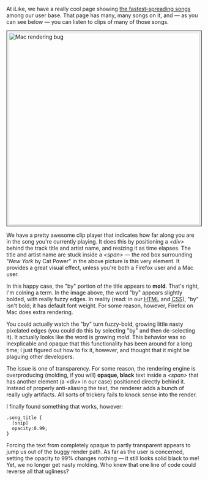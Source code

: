 At iLike, we have a really cool page showing <a href="http://ilike.com/artist">the fastest-spreading songs</a> among our user base.  That page has many, many songs on it, and &mdash; as you can see below &mdash; you can listen to clips of many of those songs.

<img src="http://threebrothers.org/brendan/blog/files/mac-rendering-bug.png" alt="Mac rendering bug" style="border:2px solid #666;padding:.25em;width:500px;" />

We have a pretty awesome clip player that indicates how far along you are in the song you're currently playing.  It does this by positioning a <em>&lt;div&gt;</em> behind the track title and artist name, and resizing it as time elapses.  The title and artist name are stuck inside a <em>&lt;span&gt;</em> &mdash; the red box surrounding "<em>New York</em> by Cat Power" in the above picture is this very element.  It provides a great visual effect, unless you're both a Firefox user and a Mac user.

In this happy case, the "by" portion of the title appears to <b>mold</b>.  That's right, I'm coining a term.  In the image above, the word "by" appears slightly bolded, with really fuzzy edges.  In reality (read: in our <acronym title="HyperText Markup Language">HTML</acronym> and <acronym title="Cascading Style Sheets">CSS</acronym>), "by" isn't bold; it has default font weight.  For some reason, however, Firefox on Mac does extra rendering.

You could actually watch the "by" turn fuzzy-bold, growing little nasty pixelated edges (you could do this by selecting "by" and then de-selecting it).  It actually looks like the word is growing <em>mold</em>.  This behavior was so inexplicable and opaque that this functionality has been around for a long time; I just figured out how to fix it, however, and thought that it might be plaguing other developers.

The issue is one of transparency.  For some reason, the rendering engine is overproducing (molding, if you will) <b>opaque, black</b> text inside a <em>&lt;span&gt;</em> that has another element (a &lt;div&gt; in our case) positioned directly behind it.  Instead of properly anti-aliasing the text, the renderer adds a bunch of really ugly artifacts.  All sorts of trickery fails to knock sense into the render.

I finally found something that works, however:

    .song_title {
      [snip]
      opacity:0.99;
    }

Forcing the text from completely opaque to partly transparent appears to jump us out of the buggy render path.  As far as the user is concerned, setting the opacity to 99% changes nothing &mdash; it still looks solid black to me!  Yet, we no longer get nasty molding.  Who knew that one line of code could reverse all that ugliness?
